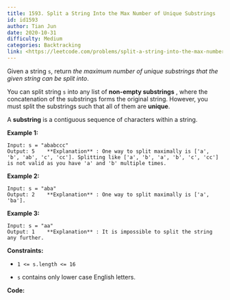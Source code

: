 ```yaml
---
title: 1593. Split a String Into the Max Number of Unique Substrings
id: id1593
author: Tian Jun
date: 2020-10-31
difficulty: Medium
categories: Backtracking
link: <https://leetcode.com/problems/split-a-string-into-the-max-number-of-unique-substrings/description/>
---
```


Given a string `s`, return _the maximum  number of unique substrings that the
given string can be split into_.

You can split string `s` into any list of  **non-empty substrings** , where
the concatenation of the substrings forms the original string. However, you
must split the substrings such that all of them are **unique**.

A **substring** is a contiguous sequence of characters within a string.



**Example 1:**
            
	Input: s = "ababccc"    
	Output: 5    **Explanation** : One way to split maximally is ['a', 'b', 'ab', 'c', 'cc']. Splitting like ['a', 'b', 'a', 'b', 'c', 'cc'] is not valid as you have 'a' and 'b' multiple times.    

**Example 2:**
            
	Input: s = "aba"    
	Output: 2    **Explanation** : One way to split maximally is ['a', 'ba'].    

**Example 3:**
            
	Input: s = "aa"    
	Output: 1    **Explanation** : It is impossible to split the string any further.    



**Constraints:**

  * `1 <= s.length <= 16`

  * `s` contains only lower case English letters.


**Code:**
